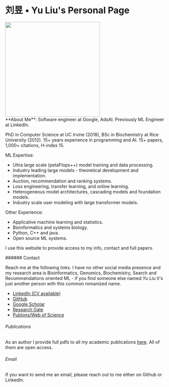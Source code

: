 <h1 class="title"> <b>刘昱 • Yu Liu</b>'s Personal Page</h1>

<div class="grid">
<img src="/img/yuicon.jpg" height=300px width=300px></img>
</div>
<article>**About Me**: Software engineer at Google, AdsAI. Previously ML Engineer at LinkedIn. 

PhD in Computer Science at UC Irvine (2018), BSc in Biochemistry at Rice University (2012). 
15+ years experience in programming and AI. 15+ papers, 1,000+ citations, H-index 15.

ML Expertise:

  * Ultra large scale (petaFlops++) model training and data processing. 
  * Industry leading large models - theoretical development and implementation.
  * Auction, recommendation and ranking systems.
  * Loss engineering, transfer learning, and online learning.
  * Heterogeneous model architectures, cascading models and foundation models.
  * Industry scale user modeling with large transformer models.

Other Experience:

  * Applicative machine learning and statistics.
  * Bioinformatics and systems biology.
  * Python, C++ and java.
  * Open source ML systems.

I use this website to provide access to my info, contact and full papers.
</article>

<article>
###### Contact

Reach me at the following links. I have no other social media presence and my research area is Bioinformatics, Genomics, Biochemistry, Search and Recommendations oriented ML - if you find someone else named *Yu Liu* it's just another person with this common romanized name.

* [LinkedIn (CV available)](https://www.linkedin.com/in/yu-liu-extrainfo/)
* [GitHub](https://github.com/darlliu)
* [Google Scholar](https://scholar.google.com/citations?user=4CDnUJEAAAAJ&hl=en)
* [Research Gate](https://www.researchgate.net/profile/Yu-Liu-17)
* [Publons/Web of Science](https://publons.com/researcher/C-3867-2016/)


###### Publications

As an author I provide full pdfs to all my academic publications [here](/papers). All of them are open access.

###### Email

If you want to send me an email, please reach out to me either on Github or LinkedIn.
</article>
